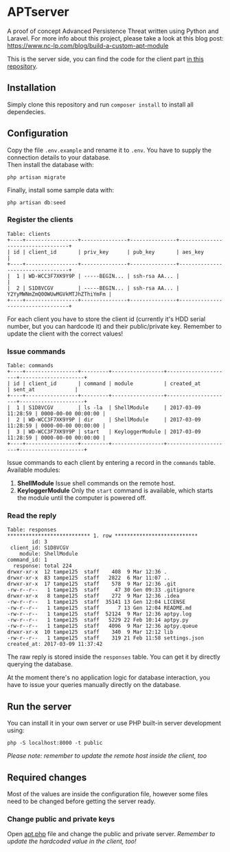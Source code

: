 # APTserver
A proof of concept Advanced Persistence Threat written using Python and Laravel.
For more info about this project, please take a look at this blog post: https://www.nc-lp.com/blog/build-a-custom-apt-module

This is the server side, you can find the code for the client part [in this repository](https://github.com/tampe125/APTpy).

## Installation
Simply clone this repository and run `composer install` to install all dependecies.

## Configuration
Copy the file `.env.example` and rename it to `.env`. You have to supply the connection details to your database.  
Then install the database with:  
```
php artisan migrate
```
Finally, install some sample data with:  
```
php artisan db:seed
```

### Register the clients
```  
Table: clients
+----+-----------------+---------------+---------------+----------------------------------+
| id | client_id       | priv_key      | pub_key       | aes_key                          |
+----+-----------------+---------------+---------------+----------------------------------+
|  1 | WD-WCC3F7XK9Y9P | -----BEGIN... | ssh-rsa AA... |                                  |
|  2 | S1D8VCGV        | -----BEGIN... | ssh-rsa AA... | Y2YyMWNmZmQ0OWUwMGVkMTJhZThiYmFm |
+----+-----------------+---------------+---------------+----------------------------------+
```
For each client you have to store the client id (currently it's HDD serial number, but you can hardcode it) and their public/private key. Remember to update the client with the correct values!

### Issue commands
```
Table: commands
+----+-----------------+---------+-----------------+---------------------+---------------------+
| id | client_id       | command | module          | created_at          | sent_at             |
+----+-----------------+---------+-----------------+---------------------+---------------------+
|  1 | S1D8VCGV        | ls -la  | ShellModule     | 2017-03-09 11:28:59 | 0000-00-00 00:00:00 |
|  2 | WD-WCC3F7XK9Y9P | dir     | ShellModule     | 2017-03-09 11:28:59 | 0000-00-00 00:00:00 |
|  3 | WD-WCC3F7XK9Y9P | start   | KeyloggerModule | 2017-03-09 11:28:59 | 0000-00-00 00:00:00 |
+----+-----------------+---------+-----------------+---------------------+---------------------+
```
Issue commands to each client by entering a record in the `commands` table.  
Available modules:

1. **ShellModule** Issue shell commands on the remote host.
2. **KeyloggerModule** Only the `start` command is available, which starts the module until the computer is powered off.

### Read the reply
```
Table: responses
*************************** 1. row ***************************
        id: 3
 client_id: S1D8VCGV
    module: ShellModule
command_id: 1
  response: total 224
drwxr-xr-x  12 tampe125  staff    408  9 Mar 12:36 .
drwxr-xr-x  83 tampe125  staff   2822  6 Mar 11:07 ..
drwxr-xr-x  17 tampe125  staff    578  9 Mar 12:36 .git
-rw-r--r--   1 tampe125  staff     47 30 Gen 09:33 .gitignore
drwxr-xr-x   8 tampe125  staff    272  9 Mar 12:36 .idea
-rw-r--r--   1 tampe125  staff  35141 13 Gen 12:04 LICENSE
-rw-r--r--   1 tampe125  staff      7 13 Gen 12:04 README.md
-rw-r--r--   1 tampe125  staff  52124  9 Mar 12:36 aptpy.log
-rw-r--r--   1 tampe125  staff   5229 22 Feb 10:14 aptpy.py
-rw-r--r--   1 tampe125  staff   4096  9 Mar 12:36 aptpy.queue
drwxr-xr-x  10 tampe125  staff    340  9 Mar 12:12 lib
-rw-r--r--   1 tampe125  staff    319 21 Feb 11:58 settings.json
created_at: 2017-03-09 11:37:42
```
The raw reply is stored inside the `responses` table. You can get it by directly querying the database.

At the moment there's no application logic for database interaction, you have to issue your queries manually directly on the database.

## Run the server
You can install it in your own server or use PHP built-in server development using:
```
php -S localhost:8000 -t public
```
_Please note: remember to update the remote host inside the client, too_


## Required changes
Most of the values are inside the configuration file, however some files need to be changed before getting the server ready.

### Change public and private keys
Open [apt.php](https://github.com/tampe125/APTserver/blob/master/config/apt.php) file and change the public and private server. _Remember to update the hardcoded value in the client, too!_
